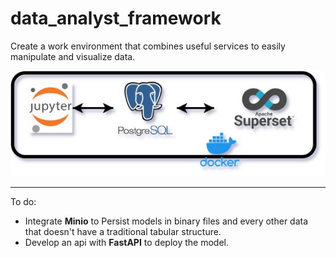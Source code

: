 # data_analyst_framework
Create a work environment that combines useful services to easily manipulate and visualize data.


![](data/image/data_anal_framework.jpg)


------
To do:
  - Integrate **Minio** to Persist models in binary files and every other data that doesn't have a traditional tabular structure.
  - Develop an api with **FastAPI** to deploy the model.
